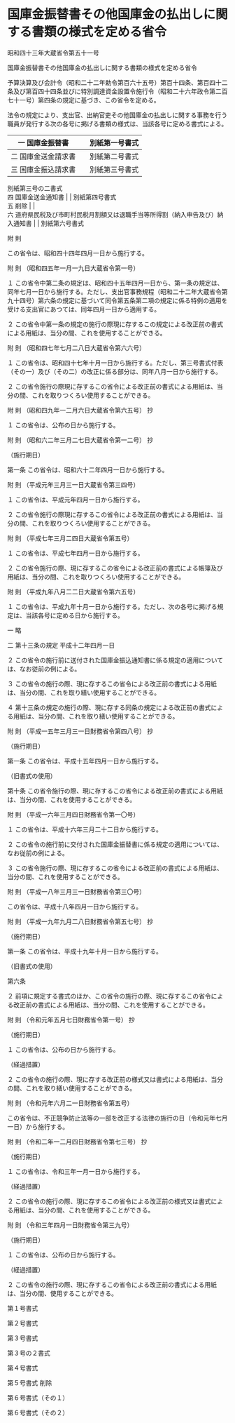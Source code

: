 # 国庫金振替書その他国庫金の払出しに関する書類の様式を定める省令

昭和四十三年大蔵省令第五十一号

国庫金振替書その他国庫金の払出しに関する書類の様式を定める省令

予算決算及び会計令（昭和二十二年勅令第百六十五号）第百十四条、第百四十二条及び第百四十四条並びに特別調達資金設置令施行令（昭和二十六年政令第二百七十一号）第四条の規定に基づき、この省令を定める。

法令の規定により、支出官、出納官吏その他国庫金の払出しに関する事務を行う職員が発行する次の各号に掲げる書類の様式は、当該各号に定める書式による。

一 国庫金振替書 |  | 別紙第一号書式  
---|---|---  
二 国庫金送金請求書 |  | 別紙第二号書式  
三 国庫金振込請求書 |  |  別紙第三号書式  
別紙第三号の二書式  
四 国庫金送金通知書 |  | 別紙第四号書式  
五 削除 |  |   
六 道府県民税及び市町村民税月割額又は退職手当等所得割（納入申告及び）納入通知書 |  | 別紙第六号書式  
  
附 則

この省令は、昭和四十四年四月一日から施行する。

附 則 （昭和四五年一月一九日大蔵省令第一号）

１ この省令中第二条の規定は、昭和四十五年四月一日から、第一条の規定は、同年七月一日から施行する。ただし、支出官事務規程（昭和二十二年大蔵省令第九十四号）第六条の規定に基づいて同令第五条第二項の規定に係る特例の適用を受ける支出官にあつては、同年四月一日から適用する。

２ この省令中第一条の規定の施行の際現に存するこの規定による改正前の書式による用紙は、当分の間、これを使用することができる。

附 則 （昭和四七年七月二八日大蔵省令第六六号）

１ この省令は、昭和四十七年十月一日から施行する。ただし、第三号書式付表（その一）及び（その二）の改正に係る部分は、同年八月一日から施行する。

２ この省令施行の際現に存するこの省令による改正前の書式による用紙は、当分の間、これを取りつくろい使用することができる。

附 則 （昭和四九年一二月六日大蔵省令第六五号） 抄

１ この省令は、公布の日から施行する。

附 則 （昭和六二年三月二七日大蔵省令第一二号） 抄

（施行期日）

第一条 この省令は、昭和六十二年四月一日から施行する。

附 則 （平成元年三月三一日大蔵省令第三四号）

１ この省令は、平成元年四月一日から施行する。

２ この省令施行の際現に存するこの省令による改正前の書式による用紙は、当分の間、これを取りつくろい使用することができる。

附 則 （平成七年三月二四日大蔵省令第五号）

１ この省令は、平成七年四月一日から施行する。

２ この省令施行の際、現に存するこの省令による改正前の書式による帳簿及び用紙は、当分の間、これを取りつくろい使用することができる。

附 則 （平成九年八月二二日大蔵省令第六五号）

１ この省令は、平成九年十月一日から施行する。ただし、次の各号に掲げる規定は、当該各号に定める日から施行する。

一 略

二 第十三条の規定 平成十二年四月一日

２ この省令の施行前に送付された国庫金振込通知書に係る規定の適用については、なお従前の例による。

３ この省令の施行の際、現に存するこの省令による改正前の書式による用紙は、当分の間、これを取り繕い使用することができる。

４ 第十三条の規定の施行の際、現に存する同条の規定による改正前の書式による用紙は、当分の間、これを取り繕い使用することができる。

附 則 （平成一五年三月三一日財務省令第四八号） 抄

（施行期日）

第一条 この省令は、平成十五年四月一日から施行する。

（旧書式の使用）

第十条 この省令施行の際、現に存するこの省令による改正前の書式による用紙は、当分の間、これを使用することができる。

附 則 （平成一六年三月四日財務省令第一〇号）

１ この省令は、平成十六年三月二十二日から施行する。

２ この省令の施行前に交付された国庫金振替書に係る規定の適用については、なお従前の例による。

３ この省令施行の際、現に存するこの省令による改正前の書式による用紙は、当分の間、これを使用することができる。

附 則 （平成一八年三月三一日財務省令第三〇号）

この省令は、平成十八年四月一日から施行する。

附 則 （平成一九年九月二八日財務省令第五七号） 抄

（施行期日）

第一条 この省令は、平成十九年十月一日から施行する。

（旧書式の使用）

第六条

２ 前項に規定する書式のほか、この省令の施行の際、現に存するこの省令による改正前の書式による用紙は、当分の間、これを使用することができる。

附 則 （令和元年五月七日財務省令第一号） 抄

（施行期日）

１ この省令は、公布の日から施行する。

（経過措置）

２ この省令の施行の際、現に存する改正前の様式又は書式による用紙は、当分の間、これを取り繕い使用することができる。

附 則 （令和元年六月二一日財務省令第五号）

この省令は、不正競争防止法等の一部を改正する法律の施行の日（令和元年七月一日）から施行する。

附 則 （令和二年一二月四日財務省令第七三号） 抄

（施行期日）

１ この省令は、令和三年一月一日から施行する。

（経過措置）

２ この省令の施行の際、現に存するこの省令による改正前の様式又は書式による用紙は、当分の間、これを使用することができる。

附 則 （令和三年四月一日財務省令第三九号）

（施行期日）

１ この省令は、公布の日から施行する。

（経過措置）

２ この省令の施行の際、現に存するこの省令による改正前の書式による用紙は、当分の間、使用することができる。

第１号書式

[](/./pict/S43F03401000051_2105181705_001.pdf)

第２号書式

[](/./pict/S43F03401000051_2105181705_002.pdf)

第３号書式

[](/./pict/S43F03401000051_2105181705_003.pdf)

第３号の２書式

[](/./pict/S43F03401000051_2105181705_004.pdf)

第４号書式

[](/./pict/S43F03401000051_2105181705_005.pdf)

第５号書式 削除

第６号書式（その１）

[](/./pict/S43F03401000051_2105181705_006.pdf)

第６号書式（その２）

[](/./pict/S43F03401000051_2105181705_007.pdf)
